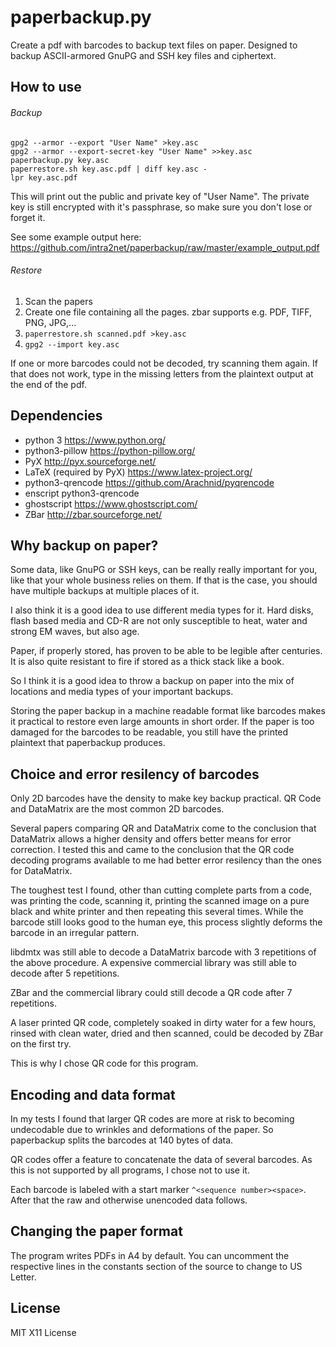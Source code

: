 # paperbackup.py

Create a pdf with barcodes to backup text files on paper.
Designed to backup ASCII-armored GnuPG and SSH key files and ciphertext.

## How to use

###### Backup

```
gpg2 --armor --export "User Name" >key.asc
gpg2 --armor --export-secret-key "User Name" >>key.asc
paperbackup.py key.asc
paperrestore.sh key.asc.pdf | diff key.asc -
lpr key.asc.pdf
```

This will print out the public and private key of "User Name". The
private key is still encrypted with it's passphrase, so make sure
you don't lose or forget it.

See some example output here:
https://github.com/intra2net/paperbackup/raw/master/example_output.pdf

###### Restore

1. Scan the papers
2. Create one file containing all the pages. zbar supports e.g. PDF, TIFF, PNG, JPG,...
3. `paperrestore.sh scanned.pdf >key.asc`
4. `gpg2 --import key.asc`

If one or more barcodes could not be decoded, try scanning them again. If that does
not work, type in the missing letters from the plaintext output at the end of the pdf.

## Dependencies

- python 3 https://www.python.org/
- python3-pillow https://python-pillow.org/
- PyX http://pyx.sourceforge.net/
- LaTeX (required by PyX) https://www.latex-project.org/
- python3-qrencode https://github.com/Arachnid/pyqrencode
- enscript python3-qrencode
- ghostscript https://www.ghostscript.com/
- ZBar http://zbar.sourceforge.net/

## Why backup on paper?

Some data, like GnuPG or SSH keys, can be really really important for you, like that your whole
business relies on them. If that is the case, you should have multiple backups at multiple
places of it.

I also think it is a good idea to use different media types for it. Hard disks, flash based
media and CD-R are not only susceptible to heat, water and strong EM waves, but also age.

Paper, if properly stored, has proven to be able to be legible after centuries. It is also
quite resistant to fire if stored as a thick stack like a book.

So I think it is a good idea to throw a backup on paper into the mix of locations and media
types of your important backups.

Storing the paper backup in a machine readable format like barcodes makes it practical to restore
even large amounts in short order. If the paper is too damaged for the barcodes to be readable,
you still have the printed plaintext that paperbackup produces.

## Choice and error resilency of barcodes

Only 2D barcodes have the density to make key backup practical. QR Code and DataMatrix are
the most common 2D barcodes.

Several papers comparing QR and DataMatrix come to the conclusion that DataMatrix allows
a higher density and offers better means for error correction. I tested this and came
to the conclusion that the QR code decoding programs available to me had better error
resilency than the ones for DataMatrix.

The toughest test I found, other than cutting complete parts from a code, was printing 
the code, scanning it, printing the scanned image on a pure black and white printer 
and then repeating this several times. While the barcode still looks good to the human
eye, this process slightly deforms the barcode in an irregular pattern.

libdmtx was still able to decode a DataMatrix barcode with 3 repetitions of the above
procedure. A expensive commercial library was still able to decode after 5 repetitions.

ZBar and the commercial library could still decode a QR code after 7 repetitions.

A laser printed QR code, completely soaked in dirty water for a few hours, rinsed with
clean water, dried and then scanned, could be decoded by ZBar on the first try.

This is why I chose QR code for this program.

## Encoding and data format

In my tests I found that larger QR codes are more at risk to becoming undecodable due to
wrinkles and deformations of the paper. So paperbackup splits the barcodes at 140 bytes of data.

QR codes offer a feature to concatenate the data of several barcodes. As this is not supported
by all programs, I chose not to use it.

Each barcode is labeled with a start marker `^<sequence number><space>`. After that the raw
and otherwise unencoded data follows.

## Changing the paper format

The program writes PDFs in A4 by default. You can uncomment the respective lines
in the constants section of the source to change to US Letter.

## License

MIT X11 License
